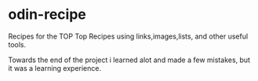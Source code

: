 # odin-recipe
Recipes for the TOP
Top Recipes using links,images,lists, and other useful tools.
<!--Revisit after the project-->
Towards the end of the project i learned alot and made a few mistakes, but it was a learning experience.

